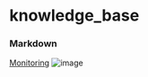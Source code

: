 # knowledge_base
### Markdown

[Monitoring](monitoring)
![image](https://user-images.githubusercontent.com/18243059/155546630-fb86cbac-fb23-4be3-8b2e-41052f5d795c.png)
